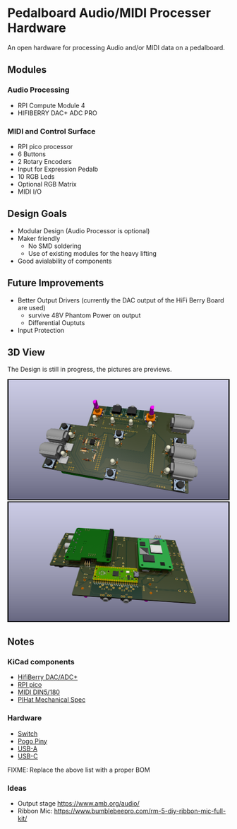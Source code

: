 # Pedalboard Audio/MIDI Processer Hardware

An open hardware for processing Audio and/or MIDI data on a pedalboard.

## Modules

### Audio Processing
- RPI Compute Module 4
- HIFIBERRY DAC+ ADC PRO

### MIDI and Control Surface
- RPI pico processor
- 6 Buttons
- 2 Rotary Encoders
- Input for Expression Pedalb
- 10 RGB Leds
- Optional RGB Matrix
- MIDI I/O

## Design Goals
- Modular Design (Audio Processor is optional)
- Maker friendly
  - No SMD soldering
  - Use of existing modules for the heavy lifting
- Good avialability of components

## Future Improvements
- Better Output Drivers (currently the DAC output of the HiFi Berry Board are used)
    - survive 48V Phantom Power on output
    - Differential Ouptuts
- Input Protection


## 3D View

The Design is still in progress, the pictures are previews.

![Front View](img/pedalboard-hw-front.png)
![Rear View](img/pedalboard-hw-back.png)

## Notes

### KiCad components

* [HifiBerry DAC/ADC+](https://github.com/hifiberry/kicad_template_dac_adc_stage)
* [RPI pico](https://github.com/ncarandini/KiCad-RP-Pico)
* [MIDI DIN5/180](https://github.com/nebs/eurocad)
* [PIHat Mechanical Spec](https://github.com/raspberrypi/hats/blob/master/hat-board-mechanical.pdf)

### Hardware

* [Switch](https://www.digikey.ch/de/products/detail/cui-devices/TS14-1212-50-BK-100-SCR-D/16562826)
* [Pogo Piny](https://www.farnell.com/datasheets/2625427.pdf)
* [USB-A](https://www.mouser.ch/ProductDetail/GCT/USB1061-GF-L-A?qs=KUoIvG%2F9IlYSthVIrIBVzQ%3D%3D)
* [USB-C](https://www.digikey.ch/de/products/detail/adafruit-industries-llc/5180/15287551)

FIXME: Replace the above list with a proper BOM

### Ideas

* Output stage https://www.amb.org/audio/
* Ribbon Mic: https://www.bumblebeepro.com/rm-5-diy-ribbon-mic-full-kit/

